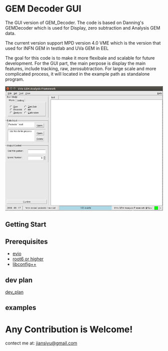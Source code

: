 # GEM Decoder GUI

 The GUI version of GEM_Decoder. The code is based on Danning's GEMDecoder which is used for Display, zero subtraction and Analysis GEM data.
 
 The current version support MPD version 4.0 VME which is the version that used for INFN GEM in testlab and UVa GEM in EEL

The goal for this code is to make it more flexibale and scalable for future development. For the GUI part, the main perpose is display the main features, include tracking, raw, zerosubtraction. For large scale and more complicated process, it will located in the example path as standalone program.
 
![](doc/root_gui.png)
## Getting Start

## Prerequisites

*	[evio](https://coda.jlab.org/drupal/content/event-io-evio)
*	[root6 or higher](https://root.cern.ch/downloading-root)
*	[libconfig++](http://www.hyperrealm.com/oss_libconfig.shtml)
	
## dev plan

[dev_plan](dev_plan/dev_plan.md)

## examples


# Any Contribution is Welcome!

contect me at: jiansiyu@gmail.com
